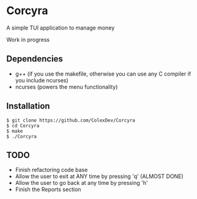 # Corcyra
A simple TUI application to manage money

Work in progress

## Dependencies
- g++ (if you use the makefile, otherwise you can use any C compiler if you include ncurses)
- ncurses (powers the menu functionality)

## Installation
```
$ git clone https://github.com/ColexDev/Corcyra
$ cd Corcyra
$ make
$ ./Corcyra
```

## TODO
- Finish refactoring code base
- Allow the user to exit at ANY time by pressing 'q' (ALMOST DONE)
- Allow the user to go back at any time by pressing 'h'
- Finish the Reports section

